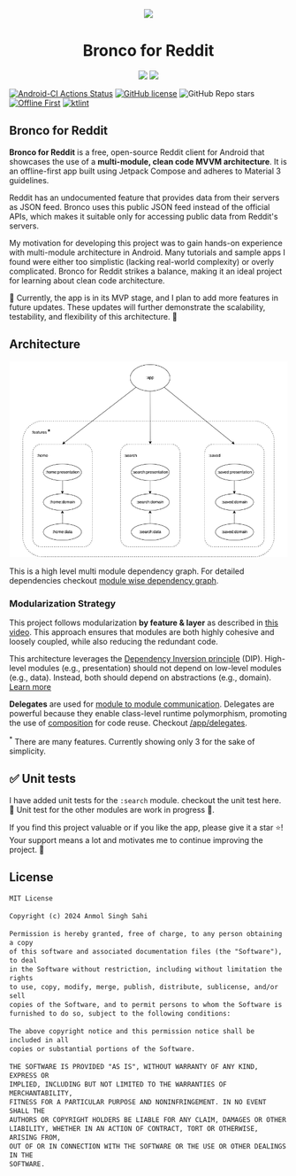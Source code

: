 <div align="center">
  <a href=""><img width="200" src="https://www.svgrepo.com/show/34625/trot-horse-outline.svg"></a>
  <h1>Bronco for Reddit</h1>
</div>

<p align="center">
  <a href="https://www.android.com"><img src="https://forthebadge.com/images/badges/built-for-android.svg"></a>
  <a href="https://www.github.com/sahianmol1"><img src="https://forthebadge.com/images/badges/built-with-love.svg"/></a>
</p>

[![Android-CI Actions Status](https://github.com/sahianmol1/Bronco-for-Reddit/workflows/Android-CI/badge.svg)](https://github.com/sahianmol1/Bronco-for-Reddit/actions)
[![GitHub license](https://img.shields.io/badge/License-MIT-blue.svg)](LICENSE)
![GitHub Repo stars](https://img.shields.io/github/stars/sahianmol1/Bronco-for-Reddit?logo=star)
<br>
[![Offline First](https://img.shields.io/badge/offline%20first-%F0%9F%93%B2-8A2BE)]()
[![ktlint](https://img.shields.io/badge/code%20style-%E2%9D%A4-FF4081.svg)](https://ktlint.github.io/)
<br>


## Bronco for Reddit

**Bronco for Reddit** is a free, open-source Reddit client for Android that showcases the use of a **multi-module, clean code MVVM architecture**. It is an offline-first app built using Jetpack Compose and adheres to Material 3 guidelines.

Reddit has an undocumented feature that provides data from their servers as JSON feed. Bronco uses this public JSON feed instead of the official APIs, which makes it suitable only for accessing public data from Reddit's servers.

My motivation for developing this project was to gain hands-on experience with multi-module architecture in Android. Many tutorials and sample apps I found were either too simplistic (lacking real-world complexity) or overly complicated. Bronco for Reddit strikes a balance, making it an ideal project for learning about clean code architecture.

🚧 Currently, the app is in its MVP stage, and I plan to add more features in future updates. These updates will further demonstrate the scalability, testability, and flexibility of this architecture. 🚧

## Architecture
![Dependency graph](/docs/images/coremodulegraph/high_level_module_graph_2.png)

This is a high level multi module dependency graph. For detailed dependencies checkout [module wise dependency graph](/docs/images/graphs).

### Modularization Strategy

This project follows modularization **by feature & layer** as described in [this video](https://youtu.be/16SwTvzDO0A?si=qHSqHXnW8jSHjitB&t=249). This approach ensures that modules are both highly cohesive and loosely coupled, while also reducing the redundant code.

This architecture leverages the [Dependency Inversion principle](https://en.wikipedia.org/wiki/Dependency_inversion_principle) (DIP). High-level modules (e.g., presentation) should not depend on low-level modules (e.g., data). Instead, both should depend on abstractions (e.g., domain). [<u>Learn more</u>](https://developer.android.com/topic/modularization/patterns#dependency_inversion)

**Delegates** are used for [module to module communication](https://developer.android.com/topic/modularization/patterns#communication). Delegates are powerful because they enable class-level runtime polymorphism, promoting the use of [composition](https://en.wikipedia.org/wiki/Composition_over_inheritance) for code reuse. Checkout [/app/delegates](app/src/main/java/com/anmolsahi/broncoforreddit/delegates).

<sup>*</sup> There are many features. Currently showing only 3 for the sake of simplicity.

## ✅ Unit tests
I have added unit tests for the `:search` module. checkout the unit test here.
<br>🚧 Unit test for the other modules are work in progress 🚧.

If you find this project valuable or if you like the app, please give it a star ⭐️! Your support means a lot and motivates me to continue improving the project. 🙏

## License
```
MIT License

Copyright (c) 2024 Anmol Singh Sahi

Permission is hereby granted, free of charge, to any person obtaining a copy
of this software and associated documentation files (the "Software"), to deal
in the Software without restriction, including without limitation the rights
to use, copy, modify, merge, publish, distribute, sublicense, and/or sell
copies of the Software, and to permit persons to whom the Software is
furnished to do so, subject to the following conditions:

The above copyright notice and this permission notice shall be included in all
copies or substantial portions of the Software.

THE SOFTWARE IS PROVIDED "AS IS", WITHOUT WARRANTY OF ANY KIND, EXPRESS OR
IMPLIED, INCLUDING BUT NOT LIMITED TO THE WARRANTIES OF MERCHANTABILITY,
FITNESS FOR A PARTICULAR PURPOSE AND NONINFRINGEMENT. IN NO EVENT SHALL THE
AUTHORS OR COPYRIGHT HOLDERS BE LIABLE FOR ANY CLAIM, DAMAGES OR OTHER
LIABILITY, WHETHER IN AN ACTION OF CONTRACT, TORT OR OTHERWISE, ARISING FROM,
OUT OF OR IN CONNECTION WITH THE SOFTWARE OR THE USE OR OTHER DEALINGS IN THE
SOFTWARE.
```
